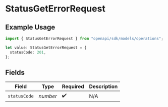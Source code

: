 # StatusGetErrorRequest

## Example Usage

```typescript
import { StatusGetErrorRequest } from "openapi/sdk/models/operations";

let value: StatusGetErrorRequest = {
  statusCode: 201,
};
```

## Fields

| Field              | Type               | Required           | Description        |
| ------------------ | ------------------ | ------------------ | ------------------ |
| `statusCode`       | *number*           | :heavy_check_mark: | N/A                |